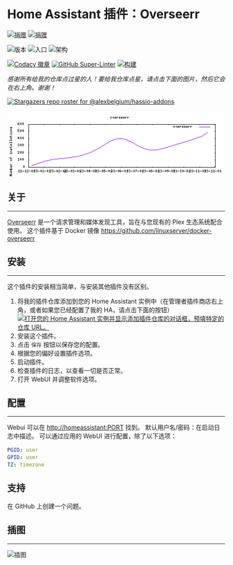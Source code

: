# Home Assistant 插件：Overseerr

[![捐赠][donation-badge]](https://www.buymeacoffee.com/alexbelgium)
[![捐赠][paypal-badge]](https://www.paypal.com/donate/?hosted_button_id=DZFULJZTP3UQA)

![版本](https://img.shields.io/badge/dynamic/json?label=Version&query=%24.version&url=https%3A%2F%2Fraw.githubusercontent.com%2Falexbelgium%2Fhassio-addons%2Fmaster%2Foverseerr%2Fconfig.json)
![入口](https://img.shields.io/badge/dynamic/json?label=Ingress&query=%24.ingress&url=https%3A%2F%2Fraw.githubusercontent.com%2Falexbelgium%2Fhassio-addons%2Fmaster%2Foverseerr%2Fconfig.json)
![架构](https://img.shields.io/badge/dynamic/json?color=success&label=Arch&query=%24.arch&url=https%3A%2F%2Fraw.githubusercontent.com%2Falexbelgium%2Fhassio-addons%2Fmaster%2Foverseerr%2Fconfig.json)

[![Codacy 徽章](https://app.codacy.com/project/badge/Grade/9c6cf10bdbba45ecb202d7f579b5be0e)](https://www.codacy.com/gh/alexbelgium/hassio-addons/dashboard?utm_source=github.com&utm_medium=referral&utm_content=alexbelgium/hassio-addons&utm_campaign=Badge_Grade)
[![GitHub Super-Linter](https://img.shields.io/github/actions/workflow/status/alexbelgium/hassio-addons/weekly-supelinter.yaml?label=Lint%20code%20base)](https://github.com/alexbelgium/hassio-addons/actions/workflows/weekly-supelinter.yaml)
[![构建](https://img.shields.io/github/actions/workflow/status/alexbelgium/hassio-addons/onpush_builder.yaml?label=Builder)](https://github.com/alexbelgium/hassio-addons/actions/workflows/onpush_builder.yaml)

[donation-badge]: https://img.shields.io/badge/Buy%20me%20a%20coffee%20(no%20paypal)-%23d32f2f?logo=buy-me-a-coffee&style=flat&logoColor=white
[paypal-badge]: https://img.shields.io/badge/Buy%20me%20a%20coffee%20with%20Paypal-0070BA?logo=paypal&style=flat&logoColor=white

_感谢所有给我的仓库点过星的人！要给我仓库点星，请点击下面的图片，然后它会在右上角。谢谢！_

[![Stargazers repo roster for @alexbelgium/hassio-addons](https://raw.githubusercontent.com/alexbelgium/hassio-addons/master/.github/stars2.svg)](https://github.com/alexbelgium/hassio-addons/stargazers)

![下载演变](https://raw.githubusercontent.com/alexbelgium/hassio-addons/master/overseerr/stats.png)

## 关于

---

[Overseerr](https://overseerr.dev/) 是一个请求管理和媒体发现工具，旨在与您现有的 Plex 生态系统配合使用。
这个插件基于 Docker 镜像 https://github.com/linuxserver/docker-overseerr

## 安装

---

这个插件的安装相当简单，与安装其他插件没有区别。

1. 将我的插件仓库添加到您的 Home Assistant 实例中（在管理者插件商店右上角，或者如果您已经配置了我的 HA，请点击下面的按钮）
   [![打开您的 Home Assistant 实例并显示添加插件仓库的对话框，预填特定的仓库 URL。](https://my.home-assistant.io/badges/supervisor_add_addon_repository.svg)](https://my.home-assistant.io/redirect/supervisor_add_addon_repository/?repository_url=https%3A%2F%2Fgithub.com%2Falexbelgium%2Fhassio-addons)
1. 安装这个插件。
1. 点击 `保存` 按钮以保存您的配置。
1. 根据您的偏好设置插件选项。
1. 启动插件。
1. 检查插件的日志，以查看一切是否正常。
1. 打开 WebUI 并调整软件选项。

## 配置

---

Webui 可以在 <http://homeassistant:PORT> 找到。
默认用户名/密码：在启动日志中描述。
可以通过应用的 WebUI 进行配置，除了以下选项：

```yaml
PGID: user
GPID: user
TZ: timezone
```

## 支持

在 GitHub 上创建一个问题。

## 插图

---

![插图](https://overseerr.com/img/slider/artistdetails.png)

[repository]: https://github.com/alexbelgium/hassio-addons